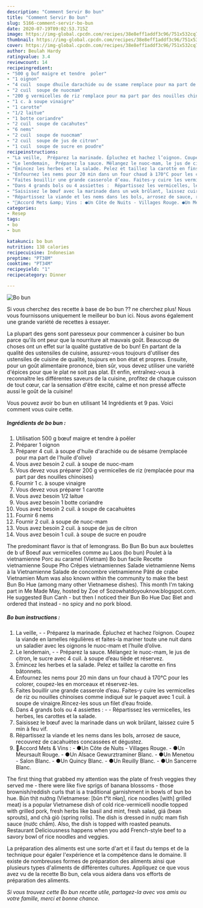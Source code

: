 ```yaml
---
description: "Comment Servir Bo bun"
title: "Comment Servir Bo bun"
slug: 5166-comment-servir-bo-bun
date: 2020-07-19T09:02:53.715Z
image: https://img-global.cpcdn.com/recipes/38e8eff1addf3c96/751x532cq70/bo-bun-photo-principale-de-la-recette.jpg
thumbnail: https://img-global.cpcdn.com/recipes/38e8eff1addf3c96/751x532cq70/bo-bun-photo-principale-de-la-recette.jpg
cover: https://img-global.cpcdn.com/recipes/38e8eff1addf3c96/751x532cq70/bo-bun-photo-principale-de-la-recette.jpg
author: Beulah Hardy
ratingvalue: 3.4
reviewcount: 14
recipeingredient:
- "500 g buf maigre et tendre  poler"
- "1 oignon"
- "4 cuil  soupe dhuile darachide ou de ssame remplace pour ma part de lhuile dolive"
- "2 cuil  soupe de nuocmam"
- "200 g vermicelles de riz remplace pour ma part par des nouilles chinoises"
- "1 c. à soupe vinaigre"
- "1 carotte"
- "1/2 laitue"
- "1 botte coriandre"
- "2 cuil  soupe de cacahutes"
- "6 nems"
- "2 cuil  soupe de nuocmam"
- "2 cuil  soupe de jus de citron"
- "1 cuil  soupe de sucre en poudre"
recipeinstructions:
- "La veille,  Préparez la marinade. Épluchez et hachez l’oignon. Coupez la viande en lamelles régulières et faites-la mariner toute une nuit dans un saladier avec les oignons le nuoc-mam et l’huile d’olive."
- "Le lendemain,  Préparez la sauce. Mélangez le nuoc-mam, le jus de citron, le sucre avec 4 cuil. à soupe d’eau tiède et réservez."
- "Émincez les herbes et la salade. Pelez et taillez la carotte en fins bâtonnets."
- "Enfournez les nems pour 20 min dans un four chaud à 170°C pour les colorer, coupez-les en morceaux et réservez-les."
- "Faites bouillir une grande casserole d’eau. Faites-y cuire les vermicelles de riz ou nouilles chinoises comme indiqué sur le paquet avec 1 cuil. à soupe de vinaigre.Rincez-les sous un filet d’eau froide."
- "Dans 4 grands bols ou 4 assiettes :  Répartissez les vermicelles, les herbes, les carottes et la salade."
- "Saisissez le bœuf avec la marinade dans un wok brûlant, laissez cuire 5 min à feu vif."
- "Répartissez la viande et les nems dans les bols, arrosez de sauce, recouvrez de cacahuètes concassées et dégustez."
- "🍷Accord Mets &amp; Vins : ●Un Côte de Nuits - Villages Rouge. ●Un Meursault Rouge. ●Un Alsace Gewurztraminer Blanc. ●Un Menetou - Salon Blanc. ●Un Quincy Blanc. ●Un Reuilly Blanc. ●Un Sancerre Blanc."
categories:
- Resep
tags:
- bo
- bun

katakunci: bo bun 
nutrition: 138 calories
recipecuisine: Indonesian
preptime: "PT38M"
cooktime: "PT34M"
recipeyield: "1"
recipecategory: Dinner

---
```



![Bo bun](https://img-global.cpcdn.com/recipes/38e8eff1addf3c96/751x532cq70/bo-bun-photo-principale-de-la-recette.jpg)

Si vous cherchez des recette à base de bo bun ?? ne cherchez plus! Nous vous fournissons uniquement le meilleur bo bun ici. Nous avons également une grande variété de recettes à essayer.

La plupart des gens sont paresseux pour commencer à cuisiner bo bun parce qu'ils ont peur que la nourriture ait mauvais goût. Beaucoup de choses ont un effet sur la qualité gustative de bo bun! En partant de la qualité des ustensiles de cuisine, assurez-vous toujours d'utiliser des ustensiles de cuisine de qualité, toujours en bon état et propres. Ensuite, pour un goût alimentaire prononcé, bien sûr, vous devez utiliser une variété d'épices pour que le plat ne soit pas plat. Et enfin, entraînez-vous à reconnaître les différentes saveurs de la cuisine, profitez de chaque cuisson de tout cœur, car la sensation d'être excité, calme et non pressé affecte aussi le goût de la cuisine!

<!--inarticleads1-->

Vous pouvez avoir bo bun en utilisant 14 Ingrédients et 9 pas. Voici comment vous cuire cette.

##### Ingrédients de bo bun :

1. Utilisation 500 g bœuf maigre et tendre à poêler
1. Préparer 1 oignon
1. Préparer 4 cuil. à soupe d&#39;huile d&#39;arachide ou de sésame (remplacée pour ma part de l&#39;huile d&#39;olive)
1. Vous avez besoin 2 cuil. à soupe de nuoc-mam
1. Vous devez vous préparer 200 g vermicelles de riz (remplacée pour ma part par des nouilles chinoises)
1. Fournir 1 c. à soupe vinaigre
1. Vous devez vous préparer 1 carotte
1. Vous avez besoin 1/2 laitue
1. Vous avez besoin 1 botte coriandre
1. Vous avez besoin 2 cuil. à soupe de cacahuètes
1. Fournir 6 nems
1. Fournir 2 cuil. à soupe de nuoc-mam
1. Vous avez besoin 2 cuil. à soupe de jus de citron
1. Vous avez besoin 1 cuil. à soupe de sucre en poudre


The predominant flavor is that of lemongrass. Bo Bun Bo bun aux boulettes de b uf Boeuf aux vermicelles comme au Laos (bo bun) Poulet à la vietnamienne Porc au caramel (Vietnam) Bo bun facile Recette vietnamienne Soupe Pho Crêpes vietnamiennes Salade vietnamienne Nems à la Vietnamienne Salade de concombre vietnamienne Pâté de crabe Vietnamien Mum was also known within the community to make the best Bun Bo Hue (among many other Vietnamese dishes). This month I&#39;m taking part in Me Made May, hosted by Zoe of Sozowhatdoyouknow.blogspot.com. He suggested Bun Canh - but then I noticed their Bun Bo Hue Dac Biet and ordered that instead - no spicy and no pork blood. 

<!--inarticleads2-->

##### Bo bun instructions :

1. La veille, -  - Préparez la marinade. Épluchez et hachez l’oignon. Coupez la viande en lamelles régulières et faites-la mariner toute une nuit dans un saladier avec les oignons le nuoc-mam et l’huile d’olive.
1. Le lendemain, -  - Préparez la sauce. Mélangez le nuoc-mam, le jus de citron, le sucre avec 4 cuil. à soupe d’eau tiède et réservez.
1. Émincez les herbes et la salade. Pelez et taillez la carotte en fins bâtonnets.
1. Enfournez les nems pour 20 min dans un four chaud à 170°C pour les colorer, coupez-les en morceaux et réservez-les.
1. Faites bouillir une grande casserole d’eau. Faites-y cuire les vermicelles de riz ou nouilles chinoises comme indiqué sur le paquet avec 1 cuil. à soupe de vinaigre.Rincez-les sous un filet d’eau froide.
1. Dans 4 grands bols ou 4 assiettes : -  - Répartissez les vermicelles, les herbes, les carottes et la salade.
1. Saisissez le bœuf avec la marinade dans un wok brûlant, laissez cuire 5 min à feu vif.
1. Répartissez la viande et les nems dans les bols, arrosez de sauce, recouvrez de cacahuètes concassées et dégustez.
1. 🍷Accord Mets &amp; Vins : - ●Un Côte de Nuits - Villages Rouge. - ●Un Meursault Rouge. - ●Un Alsace Gewurztraminer Blanc. - ●Un Menetou - Salon Blanc. - ●Un Quincy Blanc. - ●Un Reuilly Blanc. - ●Un Sancerre Blanc.


The first thing that grabbed my attention was the plate of fresh veggies they served me - there were like five sprigs of banana blossoms - those brownish/reddish curls that is a traditional garnishment in bowls of bun bo hue. Bún thịt nướng (Vietnamese: [ɓǔn tʰìt nɨ̌əŋ], rice noodles [with] grilled meat) is a popular Vietnamese dish of cold rice-vermicelli noodle topped with grilled pork, fresh herbs like basil and mint, fresh salad, giá (bean sprouts), and chả giò (spring rolls). The dish is dressed in nước mam fish sauce (nước chấm). Also, the dish is topped with roasted peanuts. Restaurant Deliciousness happens when you add French-style beef to a savory bowl of rice noodles and veggies. 

<!--inarticleads1-->

<p>
La préparation des aliments est une sorte d'art et il faut du temps et de la technique pour égaler l'expérience et la compétence dans le domaine. Il existe de nombreuses formes de préparation des aliments ainsi que plusieurs types d'aliments de différentes cultures. Appliquez ce que vous avez vu de la recette Bo bun, cela vous aidera dans vos efforts de préparation des aliments.
</p>

<p>
<i>Si vous trouvez cette Bo bun recette utile, partagez-la avec vos amis ou votre famille, merci et bonne chance.</i>
</p>
